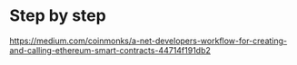 # Step by step
https://medium.com/coinmonks/a-net-developers-workflow-for-creating-and-calling-ethereum-smart-contracts-44714f191db2